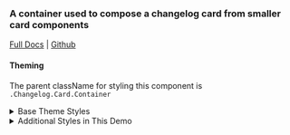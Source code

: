 ### A container used to compose a changelog card from smaller card components

[Full Docs](react.preview.pinpoint.com/?path=/docs/components-changelog-card-container) | [Github](https://github.com/pinpt/react/tree/master/src/components/ChangelogCard/Container)

#### Theming

The parent className for styling this component is `.Changelog.Card.Container`

<details>
	<summary>Base Theme Styles</summary>

```css
.Changelog.Card.Container.wrapper {
	width: 100%;
	border-radius: 0.5rem;
	overflow: hidden;
	background: white;
}

.Changelog.Card.Container.wrapper .cover {
	width: 100%;
}

.Changelog.Card.Container.wrapper .content {
	display: flex;
	flex: 1 1 0%;
	flex-direction: column;
	padding: 1.5rem;
}

.Changelog.Card.Container.wrapper .footer {
	display: flex;
	margin-top: 1rem;
}

.Changelog.Card.Container.wrapper .statistics {
	margin-left: auto;
}
```

</details>

<details>
	<summary>Additional Styles in This Demo</summary>

```css
.Changelog.Card.Container.wrapper {
	background: #473e53;
	color: #faf9f9;
}
```

</details>
